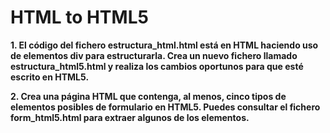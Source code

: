 # HTML to HTML5

**1. El código del fichero estructura_html.html está en HTML haciendo uso de elementos div para estructurarla. Crea un nuevo fichero llamado estructura_html5.html y realiza los cambios oportunos para que esté escrito en HTML5.**

**2. Crea una página HTML que contenga, al menos, cinco tipos de elementos posibles de formulario en HTML5. Puedes consultar el fichero form_html5.html para extraer algunos de los elementos.**

